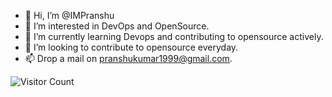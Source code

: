 - 👋 Hi, I’m @IMPranshu
- 👀 I’m interested in DevOps and OpenSource.
- 🌱 I’m currently learning Devops and contributing to opensource actively.
- 💞️ I’m looking to contribute to opensource everyday.
- 📫 Drop a mail on pranshukumar1999@gmail.com.

![Visitor Count](https://profile-counter.glitch.me/{impranshu}/count.svg)

<!---
IMPranshu/IMPranshu is a ✨ special ✨ repository because its `README.md` (this file) appears on your GitHub profile.
You can click the Preview link to take a look at your changes.
--->
